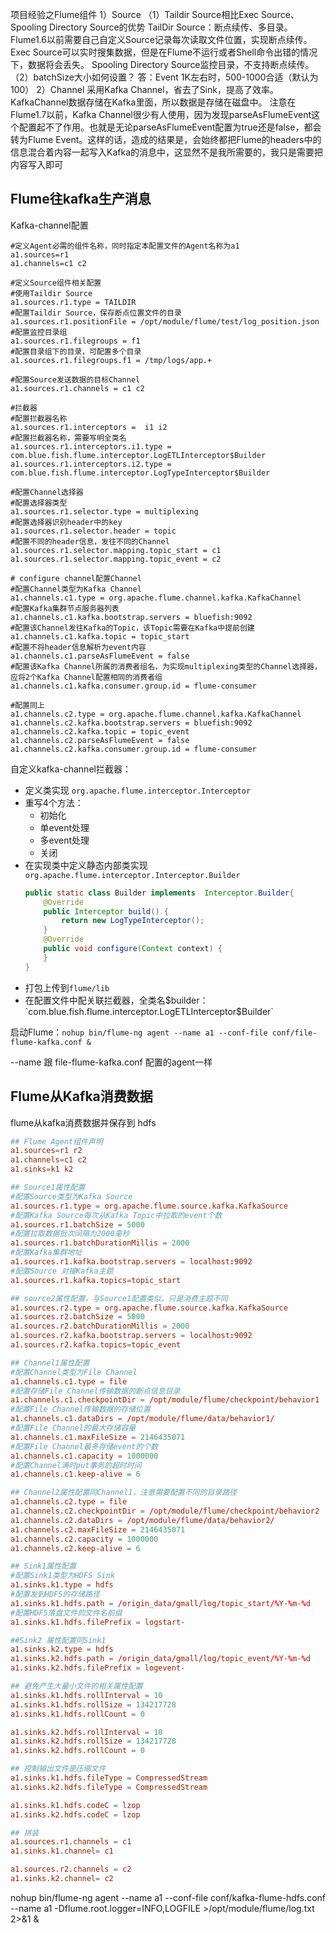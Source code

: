 项目经验之Flume组件
1）Source
（1）Taildir Source相比Exec Source、Spooling Directory Source的优势
TailDir Source：断点续传、多目录。Flume1.6以前需要自己自定义Source记录每次读取文件位置，实现断点续传。
Exec Source可以实时搜集数据，但是在Flume不运行或者Shell命令出错的情况下，数据将会丢失。
Spooling Directory Source监控目录，不支持断点续传。
（2）batchSize大小如何设置？
答：Event 1K左右时，500-1000合适（默认为100）
2）Channel
采用Kafka Channel，省去了Sink，提高了效率。KafkaChannel数据存储在Kafka里面，所以数据是存储在磁盘中。
注意在Flume1.7以前，Kafka Channel很少有人使用，因为发现parseAsFlumeEvent这个配置起不了作用。也就是无论parseAsFlumeEvent配置为true还是false，都会转为Flume Event。这样的话，造成的结果是，会始终都把Flume的headers中的信息混合着内容一起写入Kafka的消息中，这显然不是我所需要的，我只是需要把内容写入即可


## Flume往kafka生产消息

Kafka-channel配置
```
#定义Agent必需的组件名称，同时指定本配置文件的Agent名称为a1
a1.sources=r1
a1.channels=c1 c2

#定义Source组件相关配置
#使用Taildir Source
a1.sources.r1.type = TAILDIR
#配置Taildir Source，保存断点位置文件的目录
a1.sources.r1.positionFile = /opt/module/flume/test/log_position.json
#配置监控目录组
a1.sources.r1.filegroups = f1
#配置目录组下的目录，可配置多个目录
a1.sources.r1.filegroups.f1 = /tmp/logs/app.+

#配置Source发送数据的目标Channel
a1.sources.r1.channels = c1 c2

#拦截器
#配置拦截器名称
a1.sources.r1.interceptors =  i1 i2
#配置拦截器名称，需要写明全类名
a1.sources.r1.interceptors.i1.type = com.blue.fish.flume.interceptor.LogETLInterceptor$Builder
a1.sources.r1.interceptors.i2.type = com.blue.fish.flume.interceptor.LogTypeInterceptor$Builder

#配置Channel选择器
#配置选择器类型
a1.sources.r1.selector.type = multiplexing
#配置选择器识别header中的key
a1.sources.r1.selector.header = topic
#配置不同的header信息，发往不同的Channel
a1.sources.r1.selector.mapping.topic_start = c1
a1.sources.r1.selector.mapping.topic_event = c2

# configure channel配置Channel
#配置Channel类型为Kafka Channel
a1.channels.c1.type = org.apache.flume.channel.kafka.KafkaChannel
#配置Kafka集群节点服务器列表
a1.channels.c1.kafka.bootstrap.servers = bluefish:9092
#配置该Channel发往Kafka的Topic，该Topic需要在Kafka中提前创建
a1.channels.c1.kafka.topic = topic_start
#配置不将header信息解析为event内容
a1.channels.c1.parseAsFlumeEvent = false
#配置该Kafka Channel所属的消费者组名，为实现multiplexing类型的Channel选择器，应将2个Kafka Channel配置相同的消费者组
a1.channels.c1.kafka.consumer.group.id = flume-consumer

#配置同上
a1.channels.c2.type = org.apache.flume.channel.kafka.KafkaChannel
a1.channels.c2.kafka.bootstrap.servers = bluefish:9092
a1.channels.c2.kafka.topic = topic_event
a1.channels.c2.parseAsFlumeEvent = false
a1.channels.c2.kafka.consumer.group.id = flume-consumer
```

自定义kafka-channel拦截器：
- 定义类实现 `org.apache.flume.interceptor.Interceptor`
- 重写4个方法：
    - 初始化
    - 单event处理
    - 多event处理
    - 关闭
- 在实现类中定义静态内部类实现 `org.apache.flume.interceptor.Interceptor.Builder`
    ```java
    public static class Builder implements  Interceptor.Builder{
        @Override
        public Interceptor build() {
            return new LogTypeInterceptor();
        }
        @Override
        public void configure(Context context) {
        }
    }
    ```
- 打包上传到`flume/lib`
- 在配置文件中配关联拦截器，全类名$builder：`com.blue.fish.flume.interceptor.LogETLInterceptor$Builder`

启动Flume：`nohup bin/flume-ng agent --name a1 --conf-file conf/file-flume-kafka.conf &`

--name 跟 file-flume-kafka.conf 配置的agent一样

## Flume从Kafka消费数据

flume从kafka消费数据并保存到 hdfs
```conf
## Flume Agent组件声明
a1.sources=r1 r2
a1.channels=c1 c2
a1.sinks=k1 k2

## Source1属性配置
#配置Source类型为Kafka Source
a1.sources.r1.type = org.apache.flume.source.kafka.KafkaSource
#配置Kafka Source每次从Kafka Topic中拉取的event个数
a1.sources.r1.batchSize = 5000
#配置拉取数据批次间隔为2000毫秒
a1.sources.r1.batchDurationMillis = 2000
#配置Kafka集群地址
a1.sources.r1.kafka.bootstrap.servers = localhost:9092
#配置Source 对接Kafka主题
a1.sources.r1.kafka.topics=topic_start

## source2属性配置，与Source1配置类似，只是消费主题不同
a1.sources.r2.type = org.apache.flume.source.kafka.KafkaSource
a1.sources.r2.batchSize = 5000
a1.sources.r2.batchDurationMillis = 2000
a1.sources.r2.kafka.bootstrap.servers = localhost:9092
a1.sources.r2.kafka.topics=topic_event

## Channel1属性配置
#配置Channel类型为File Channel
a1.channels.c1.type = file
#配置存储File Channel传输数据的断点信息目录
a1.channels.c1.checkpointDir = /opt/module/flume/checkpoint/behavior1
#配置File Channel传输数据的存储位置
a1.channels.c1.dataDirs = /opt/module/flume/data/behavior1/
#配置File Channel的最大存储容量
a1.channels.c1.maxFileSize = 2146435071
#配置File Channel最多存储event的个数
a1.channels.c1.capacity = 1000000
#配置Channel满时put事务的超时时间
a1.channels.c1.keep-alive = 6

## Channel2属性配置同Channel1，注意需要配置不同的目录路径
a1.channels.c2.type = file
a1.channels.c2.checkpointDir = /opt/module/flume/checkpoint/behavior2
a1.channels.c2.dataDirs = /opt/module/flume/data/behavior2/
a1.channels.c2.maxFileSize = 2146435071
a1.channels.c2.capacity = 1000000
a1.channels.c2.keep-alive = 6

## Sink1属性配置
#配置Sink1类型为HDFS Sink
a1.sinks.k1.type = hdfs
#配置发到HDFS的存储路径
a1.sinks.k1.hdfs.path = /origin_data/gmall/log/topic_start/%Y-%m-%d
#配置HDFS落盘文件的文件名前缀
a1.sinks.k1.hdfs.filePrefix = logstart-

##Sink2 属性配置同Sink1
a1.sinks.k2.type = hdfs
a1.sinks.k2.hdfs.path = /origin_data/gmall/log/topic_event/%Y-%m-%d
a1.sinks.k2.hdfs.filePrefix = logevent-

## 避免产生大量小文件的相关属性配置
a1.sinks.k1.hdfs.rollInterval = 10
a1.sinks.k1.hdfs.rollSize = 134217728
a1.sinks.k1.hdfs.rollCount = 0

a1.sinks.k2.hdfs.rollInterval = 10
a1.sinks.k2.hdfs.rollSize = 134217728
a1.sinks.k2.hdfs.rollCount = 0

## 控制输出文件是压缩文件
a1.sinks.k1.hdfs.fileType = CompressedStream
a1.sinks.k2.hdfs.fileType = CompressedStream

a1.sinks.k1.hdfs.codeC = lzop
a1.sinks.k2.hdfs.codeC = lzop

## 拼装
a1.sources.r1.channels = c1
a1.sinks.k1.channel= c1

a1.sources.r2.channels = c2
a1.sinks.k2.channel= c2
```

nohup bin/flume-ng agent --name a1 --conf-file conf/kafka-flume-hdfs.conf --name a1 -Dflume.root.logger=INFO,LOGFILE >/opt/module/flume/log.txt   2>&1 &